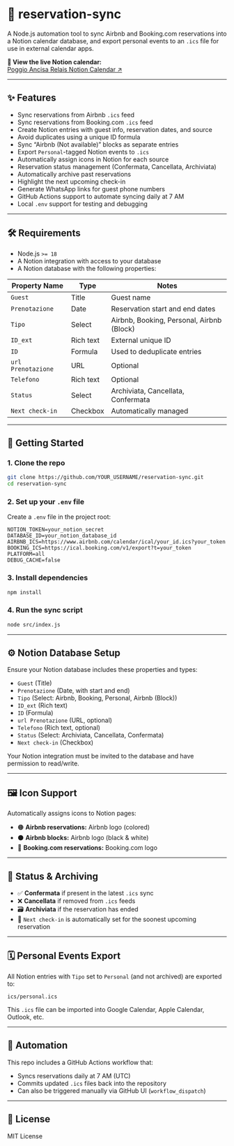# 🏡 reservation-sync

A Node.js automation tool to sync Airbnb and Booking.com reservations into a Notion calendar database, and export personal events to an `.ics` file for use in external calendar apps.

**🔗 View the live Notion calendar:**  
[Poggio Ancisa Relais Notion Calendar ↗](#)

---

## ✨ Features

- Sync reservations from Airbnb `.ics` feed  
- Sync reservations from Booking.com `.ics` feed  
- Create Notion entries with guest info, reservation dates, and source  
- Avoid duplicates using a unique ID formula  
- Sync “Airbnb (Not available)” blocks as separate entries  
- Export `Personal`-tagged Notion events to `.ics`  
- Automatically assign icons in Notion for each source  
- Reservation status management (Confermata, Cancellata, Archiviata)  
- Automatically archive past reservations  
- Highlight the next upcoming check-in  
- Generate WhatsApp links for guest phone numbers  
- GitHub Actions support to automate syncing daily at 7 AM  
- Local `.env` support for testing and debugging

---

## 🛠 Requirements

- Node.js `>= 18`
- A Notion integration with access to your database
- A Notion database with the following properties:

| Property Name      | Type        | Notes                                      |
|--------------------|-------------|--------------------------------------------|
| `Guest`            | Title       | Guest name                                 |
| `Prenotazione`     | Date        | Reservation start and end dates            |
| `Tipo`             | Select      | Airbnb, Booking, Personal, Airbnb (Block)  |
| `ID_ext`           | Rich text   | External unique ID                         |
| `ID`               | Formula     | Used to deduplicate entries                |
| `url Prenotazione` | URL         | Optional                                   |
| `Telefono`         | Rich text   | Optional                                   |
| `Status`           | Select      | Archiviata, Cancellata, Confermata         |
| `Next check-in`    | Checkbox    | Automatically managed                      |

---

## 🚀 Getting Started

### 1. Clone the repo

```bash
git clone https://github.com/YOUR_USERNAME/reservation-sync.git
cd reservation-sync
```

### 2. Set up your `.env` file

Create a `.env` file in the project root:

```env
NOTION_TOKEN=your_notion_secret
DATABASE_ID=your_notion_database_id
AIRBNB_ICS=https://www.airbnb.com/calendar/ical/your_id.ics?your_token
BOOKING_ICS=https://ical.booking.com/v1/export?t=your_token
PLATFORM=all
DEBUG_CACHE=false
```

### 3. Install dependencies

```bash
npm install
```

### 4. Run the sync script

```bash
node src/index.js
```

---

## ⚙️ Notion Database Setup

Ensure your Notion database includes these properties and types:

- `Guest` (Title)
- `Prenotazione` (Date, with start and end)
- `Tipo` (Select: Airbnb, Booking, Personal, Airbnb (Block))
- `ID_ext` (Rich text)
- `ID` (Formula)
- `url Prenotazione` (URL, optional)
- `Telefono` (Rich text, optional)
- `Status` (Select: Archiviata, Cancellata, Confermata)
- `Next check-in` (Checkbox)

Your Notion integration must be invited to the database and have permission to read/write.

---

## 🖼️ Icon Support

Automatically assigns icons to Notion pages:

- 🟠 **Airbnb reservations:** Airbnb logo (colored)
- ⚫ **Airbnb blocks:** Airbnb logo (black & white)
- 🔵 **Booking.com reservations:** Booking.com logo

---

## 🔄 Status & Archiving

- ✅ **Confermata** if present in the latest `.ics` sync  
- ❌ **Cancellata** if removed from `.ics` feeds  
- 🗃 **Archiviata** if the reservation has ended  
- 🌟 `Next check-in` is automatically set for the soonest upcoming reservation

---

## 🗓️ Personal Events Export

All Notion entries with `Tipo` set to `Personal` (and not archived) are exported to:

```
ics/personal.ics
```

This `.ics` file can be imported into Google Calendar, Apple Calendar, Outlook, etc.

---

## 🤖 Automation

This repo includes a GitHub Actions workflow that:

- Syncs reservations daily at 7 AM (UTC)
- Commits updated `.ics` files back into the repository
- Can also be triggered manually via GitHub UI (`workflow_dispatch`)

---

## 📄 License

MIT License
